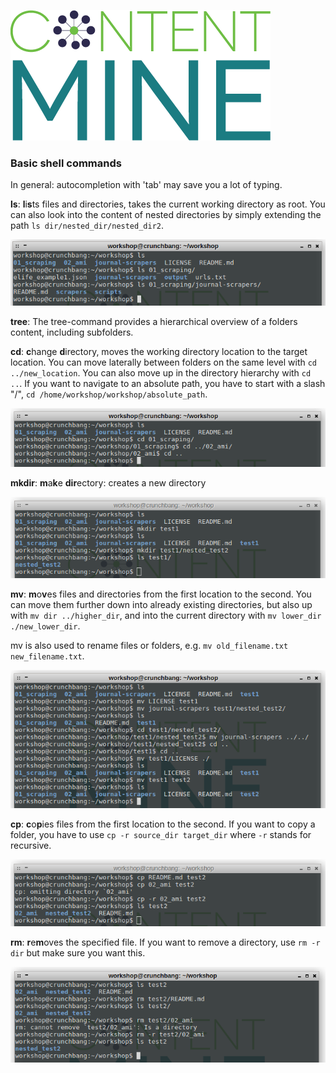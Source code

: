 ![ContentMine logo](https://github.com/ContentMine/assets/blob/master/png/Content_mine(small).png)

### Basic shell commands

In general: autocompletion with 'tab' may save you a lot of typing.

**ls**: **l**i**s**ts files and directories, takes the current working directory as root. You can also look into the content of nested directories by simply extending the path ```ls dir/nested_dir/nested_dir2```.

![ls](../../resources/images/software/vms/ls.png)

**tree**: The tree-command provides a hierarchical overview of a folders content, including subfolders.

**cd**: **c**hange **d**irectory, moves the working directory location to the target location. You can move laterally between folders on the same level with ```cd ../new_location```. You can also move up in the directory hierarchy with ```cd ..```. If you want to navigate to an absolute path, you have to start with a slash "/", ```cd /home/workshop/workshop/absolute_path```.

![cd](../../resources/images/software/vms/cd.png)

**mkdir**: **m**a**k**e **dir**ectory: creates a new directory

![mkdir](../../resources/images/software/vms/mkdir.png)

**mv**: **m**o**v**es files and directories from the first location to the second. You can move them further down into already existing directories, but also up with ```mv dir ../higher_dir```, and into the current directory with ```mv lower_dir ./new_lower_dir```.

mv is also used to rename files or folders, e.g. ```mv old_filename.txt new_filename.txt```.

![mv](../../resources/images/software/vms/mv.png)

**cp**: **c**o**p**ies files from the first location to the second. If you want to copy a folder, you have to use ```cp -r source_dir target_dir``` where ```-r``` stands for recursive.

![cp](../../resources/images/software/vms/cp.png)

**rm**: **r**e**m**oves the specified file. If you want to remove a directory, use ```rm -r dir``` but make sure you want this.

![rm](../../resources/images/software/vms/rm.png)

